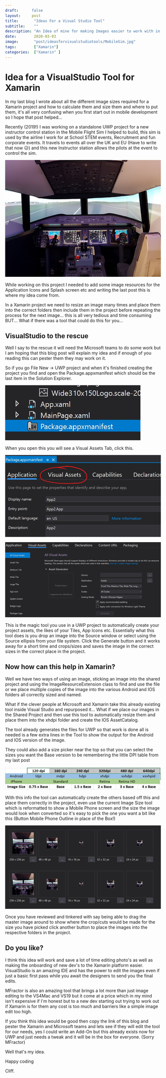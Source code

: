 ```yaml
---
draft:      false
layout:     post
title:       "Ideas For a Visual Studio Tool"
subtitle:    ""
description: "An Idea of mine for making Images easier to work with in Visual Studio when building a new Xamarin App that targets Andriod/iOS and UWP..."
date:        2020-03-03
image:       "post/ideasforvisualstudiotools/MobileSim.jpg"
tags:        ["Xamarin"]
categories:  ["Xamarin" ]
---
```


# Idea for a VisualStudio Tool for Xamarin

In my last blog I wrote about all the different image sizes required for a Xamarin project and how to calculate them and size them and where to put them, it's all very confusing when you first start out in mobile development so I hope that post helped...

Recently (2019!) I was working on a standalone UWP project for a new instructor control station in the Mobile Flight Sim I helped to build, this sim is used by the airline I work for at School STEM events, Recruitment and fun corporate events. It travels to events all over the UK and EU (Have to write that now 😥) and this new Instructor station allows the pilots at the event to control the sim.

![Mobile Sim](MobileSim.jpg)

While working on this project I needed to add some image resources for the Application Icons and Splash screen etc and writing the last post this is where my idea come from.

In a Xamarin project we need to resize an image many times and place them into the correct folders then include them in the project before repeating the process for the next image... this is all very tedious and time consuming BUT... What if there was a tool that could do this for you...

## VisualStudio to the rescue

Well I say to the rescue it will need the Microsoft teams to do some work but I am hoping that this blog post will explain my idea and if enough of you reading this can pester them they may work on it.

So if you go File New -> UWP project and when it's finished creating the project you find and open the Package.appxmanifest which should be the last item in the Solution Explorer.

![Package.appxmanifest](PackageManifestFile.jpg)


When you open this you will see a Visual Assets Tab, click this.


![Visual Assets Tab](VisualAssetsTab.jpg)

![Asset Generator](AssetGenerator.jpg)

This is the magic tool you use in a UWP project to automatically create your project assets, the likes of your Tiles, App Icons etc.  Essentially what this tool does is you drop an image into the Source window or select using the Source ellipsis from your file system.  Click the Generate button and it works away for a short time and crops/sizes and saves the image in the correct sizes in the correct place in the project.

## Now how can this help in Xamarin?

Well we have two ways of using an image, sticking an image into the shared project and using the ImageResourceExtension class to find and use the file or we place multiple copies of the image into the various Android and IOS folders all correctly sized and named.

What if the clever people at Microsoft and Xamarin take this already existing tool inside Visual Studio and repurposed it...  What if we place our images in the Shared Project and then use this tool to automatically resize them and place them into the xhdpi folder and create the IOS AssetCatalog.

The tool already generates the files for UWP so that work is done all is needed is a few extra lines in the Tool to show the output for the Android and IOS version of the image.

They could also add a size picker near the top so that you can select the sizes you want the Base version to be remembering the little DPI table from my last post

![DPI_Chart](DPI_Chart.jpg)

With this info the tool can automatically create the others based off this and place them correctly in the project, even use the current Image Size tool which is reformatted to show a Mobile Phone screen and the size the image would look when converted so it's easy to pick the one you want a bit like this (Button Mobile Phone Outline in place of the Box!)

![Generated Images](GeneratedImages.jpg)

Once you have reviewed and tinkered with say being able to drag the master image around to show where the crop/cuts would be made for the size you have picked click another button to place the images into the respective folders in the project.

## Do you like?

I think this idea will work and save a lot of time editing photo's as well as making the onboarding of new dev's to the Xamarin platform easier.  VisualStudio is an amazing IDE and has the power to edit the images even if just a basic first pass while you await the designers to send you the final edits.  

MFractor is also an amazing tool that brings a lot more than just image editing to the VS4Mac and VS19 but it come at a price which in my mind isn't expensive if I'm honest but to a new dev starting out trying to work out if Xamarin is for them any cost is too much and barriers like a simple image edit too high.

If you think this idea would be good then copy the link of this blog and pester the Xamarin and Microsoft teams and lets see if they will edit the tool for our needs, yes I could write an Add-On but this already exists now for UWP and just needs a tweak and it will be in the box for everyone. (Sorry MFractor)

Well that's my idea.

Happy coding

Cliff.

